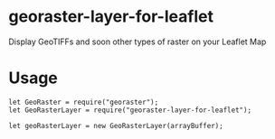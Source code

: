 # georaster-layer-for-leaflet
Display GeoTIFFs and soon other types of raster on your Leaflet Map

# Usage
```
let GeoRaster = require("georaster");
let GeoRasterLayer = require("georaster-layer-for-leaflet");

let geoRasterLayer = new GeoRasterLayer(arrayBuffer);
```
